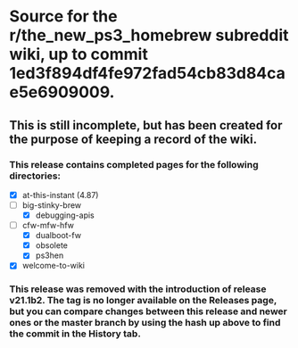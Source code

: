 # Source for the r/the_new_ps3_homebrew subreddit wiki, up to commit 1ed3f894df4fe972fad54cb83d84cae5e6909009.

## This is still incomplete, but has been created for the purpose of keeping a record of the wiki.

### This release contains completed pages for the following directories:


- [x] at-this-instant (4.87)
- [ ] big-stinky-brew
  - [x] debugging-apis
- [ ] cfw-mfw-hfw
  - [x] dualboot-fw
  - [x] obsolete
  - [x] ps3hen
- [x] welcome-to-wiki

### This release was removed with the introduction of release v21.1b2. The tag is no longer available on the Releases page, but you can compare changes between this release and newer ones or the master branch by using the hash up above to find the commit in the History tab.

